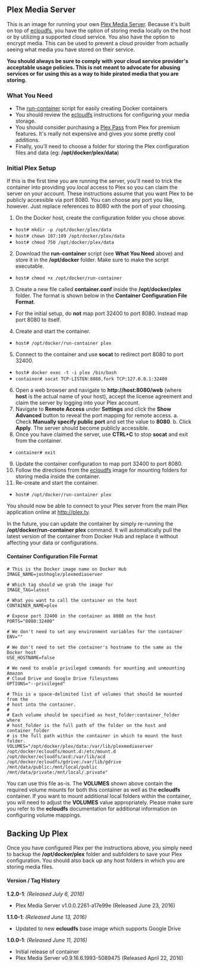 ## Plex Media Server
This is an image for running your own [Plex Media Server](http://plex.tv).  Because it's built on top of [ecloudfs](https://hub.docker.com/r/joshhogle/ecloudfs), you have the option of storing media locally on the host or by utilizing a supported cloud service.  You also have the option to encrypt media.  This can be used to prevent a cloud provider from actually seeing what media you have stored on their service.

**You should always be sure to comply with your cloud service provider's acceptable usage policies.  This is not meant to advocate for abusing services or for using this as a way to hide pirated media that you are storing.**

### What You Need
- The [run-container](https://raw.githubusercontent.com/TheJoshHogle/docker-tools/master/run-container) script for easily creating Docker containers
- You should review the [ecloudfs](https://hub.docker.com/r/joshhogle/ecloudfs) instructions for configuring your media storage.
- You should consider purchasing a [Plex Pass](https://plex.tv/subscription/about) from Plex for premium features.  It's really not expensive and gives you some pretty cool additions.
- Finally, you'll need to choose a folder for storing the Plex configuration files and data (eg: **/opt/docker/plex/data**)

### Initial Plex Setup
If this is the first time you are running the server, you'll need to trick the container into providing you *local* access to Plex so you can claim the server on your account.  These instructions assume that you want Plex to be publicly accessible via port 8080.  You can choose any port you like, however.  Just replace references to 8080 with the port of your choosing.

1. On the Docker host, create the configuration folder you chose above.
  - `host# mkdir -p /opt/docker/plex/data`
  - `host# chown 107:109 /opt/docker/plex/data`
  - `host# chmod 750 /opt/docker/plex/data`
2. Download the **run-container** script (see **What You Need** above) and store it in the **/opt/docker** folder.  Make sure to make the script executable.
  - `host# chmod +x /opt/docker/run-container`
3. Create a new file called **container.conf** inside the **/opt/docker/plex** folder.  The format is shown below in the **Container Configuration File Format**.
  - For the initial setup, do **not** map port 32400 to port 8080.  Instead map port 8080 to itself.
4. Create and start the container.
  - `host# /opt/docker/run-container plex`
5. Connect to the container and use **socat** to redirect port 8080 to port 32400.
  - `host# docker exec -t -i plex /bin/bash`
  - `container# socat TCP-LISTEN:8080,fork TCP:127.0.0.1:32400`
6. Open a web browser and navigate to **http://host:8080/web** (where **host** is the actual name of your host), accept the license agreement and claim the server by logging into your Plex account.
7. Navigate to **Remote Access** under **Settings** and click the **Show Advanced** button to reveal the port mapping for remote access.
  a. Check **Manually specify public port** and set the value to **8080**.
  b. Click **Apply**.  The server should become publicly accessible.
8. Once you have claimed the server, use **CTRL+C** to stop **socat** and exit from the container.
  - `container# exit`
9. Update the container configuration to map port 32400 to port 8080.
10. Follow the directions from the [ecloudfs](https://hub.docker.com/r/joshhogle/ecloudfs) image for mounting folders for storing media inside the container.
11. Re-create and start the container.
  - `host# /opt/docker/run-container plex`

You should now be able to connect to your Plex server from the main Plex application online at http://plex.tv.

In the future, you can update the container by simply re-running the **/opt/docker/run-container plex** command. It will automatically pull the latest version of the container from Docker Hub and replace it without affecting your data or configurations.

#### Container Configuration File Format
~~~~
# This is the Docker image name on Docker Hub
IMAGE_NAME=joshhogle/plexmediaserver

# Which tag should we grab the image for
IMAGE_TAG=latest

# What you want to call the container on the host
CONTAINER_NAME=plex

# Expose port 32400 in the container as 8080 on the host
PORTS="8080:32400"

# We don't need to set any environment variables for the container
ENV=""

# We don't need to set the container's hostname to the same as the Docker host
USE_HOSTNAME=false

# We need to enable privileged commands for mounting and unmounting Amazon
# Cloud Drive and Google Drive filesystems
OPTIONS="--privileged"

# This is a space-delimited list of volumes that should be mounted from the
# host into the container.
#
# Each volume should be specified as host_folder:container_folder where
# host_folder is the full path of the folder on the host and container_folder
# is the full path within the container in which to mount the host folder.
VOLUMES="/opt/docker/plex/data:/var/lib/plexmediaserver /opt/docker/ecloudfs/mount.d:/etc/mount.d /opt/docker/ecloudfs/acd:/var/lib/acd /opt/docker/ecloudfs/gdrive:/var/lib/gdrive /mnt/data/public:/mnt/local/public /mnt/data/private:/mnt/local/.private"
~~~~
You can use this file as-is.  The **VOLUMES** shown above contain the required volume mounts for both this container as well as the **ecloudfs** container.  If you want to mount additional local folders within the container, you will need to adjust the **VOLUMES** value appropriately.  Please make sure you refer to the **ecloudfs** documentation for additional information on configuring volume mappings.

## Backing Up Plex
Once you have configured Plex per the instructions above, you simply need to backup the **/opt/docker/plex** folder and subfolders to save your Plex configuration.  You should also back up any host folders in which you are storing  media files.

#### Version / Tag History
**1.2.0-1**: _(Released July 6, 2016)_
- Plex Media Server v1.0.0.2261-a17e99e (Released June 23, 2016)

**1.1.0-1**: _(Released June 13, 2016)_
- Updated to new **ecloudfs** base image which supports Google Drive

**1.0.0-1**: _(Released June 11, 2016)_
- Initial release of container
- Plex Media Server v0.9.16.6.1993-5089475 (Released April 22, 2016)
